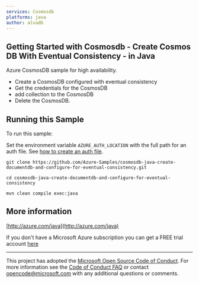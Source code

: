 ```yaml
---
services: Cosmosdb
platforms: java
author: alvadb
---
```


## Getting Started with Cosmosdb - Create Cosmos DB With Eventual Consistency - in Java ##


  Azure CosmosDB sample for high availability.
   - Create a CosmosDB configured with eventual consistency
   - Get the credentials for the CosmosDB
   - add collection to the CosmosDB
   - Delete the CosmosDB.
 

## Running this Sample ##

To run this sample:

Set the environment variable `AZURE_AUTH_LOCATION` with the full path for an auth file. See [how to create an auth file](https://github.com/Azure/azure-sdk-for-java/blob/master/AUTH.md).

    git clone https://github.com/Azure-Samples/cosmosdb-java-create-documentdb-and-configure-for-eventual-consistency.git

    cd cosmosdb-java-create-documentdb-and-configure-for-eventual-consistency

    mvn clean compile exec:java

## More information ##

[http://azure.com/java](http://azure.com/java)

If you don't have a Microsoft Azure subscription you can get a FREE trial account [here](http://go.microsoft.com/fwlink/?LinkId=330212)

---

This project has adopted the [Microsoft Open Source Code of Conduct](https://opensource.microsoft.com/codeofconduct/). For more information see the [Code of Conduct FAQ](https://opensource.microsoft.com/codeofconduct/faq/) or contact [opencode@microsoft.com](mailto:opencode@microsoft.com) with any additional questions or comments.